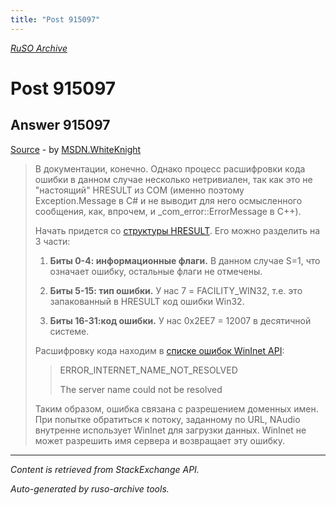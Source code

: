```yaml
---
title: "Post 915097"
---
```

<p><i><a href="https://github.com/MSDN-WhiteKnight/ruso-archive/">RuSO Archive</a></i></p>
<h1>Post 915097</h1>
<h2>Answer 915097</h2>
<p><a href="https://ru.stackoverflow.com/a/915097/">Source</a> - by <a href="https://ru.stackoverflow.com/users/240512/msdn-whiteknight">MSDN.WhiteKnight</a></p>
<blockquote>
<p>В документации, конечно. Однако процесс расшифровки кода ошибки в данном случае несколько нетривиален, так как это не "настоящий" HRESULT из COM (именно поэтому Exception.Message в C# и не выводит для него осмысленного сообщения, как, впрочем, и _com_error::ErrorMessage в С++).</p>

<p>Начать придется со <a href="https://msdn.microsoft.com/en-us/library/cc231198.aspx" rel="nofollow noreferrer">структуры HRESULT</a>. Его можно разделить на 3 части:</p>

<ol>
<li><p><strong>Биты 0-4: информационные флаги.</strong> В данном случае S=1, что означает ошибку, остальные флаги не отмечены.</p></li>
<li><p><strong>Биты 5-15: тип ошибки.</strong> У нас 7 = FACILITY_WIN32, т.е. это запакованный в HRESULT код ошибки Win32.</p></li>
<li><p><strong>Биты 16-31:код ошибки.</strong>  У нас 0х2EE7 = 12007 в десятичной системе. </p></li>
</ol>

<p>Расшифровку кода находим в <a href="https://support.microsoft.com/ru-ru/help/193625/info-wininet-error-codes-12001-through-12156" rel="nofollow noreferrer">списке ошибок WinInet API</a>:</p>

<blockquote>
  <p>ERROR_INTERNET_NAME_NOT_RESOLVED</p>
  
  <p>The server name could not be resolved</p>
</blockquote>

<p>Таким образом, ошибка связана с разрешением доменных имен. При попытке обратиться к потоку, заданному по URL, NAudio внутренне использует WinInet для загрузки данных. WinInet не может разрешить имя сервера и возвращает эту ошибку.</p>

</blockquote>
<hr/>
<p><i>Content is retrieved from StackExchange API. </i></p>
<p><i>Auto-generated by ruso-archive tools. </i></p>
